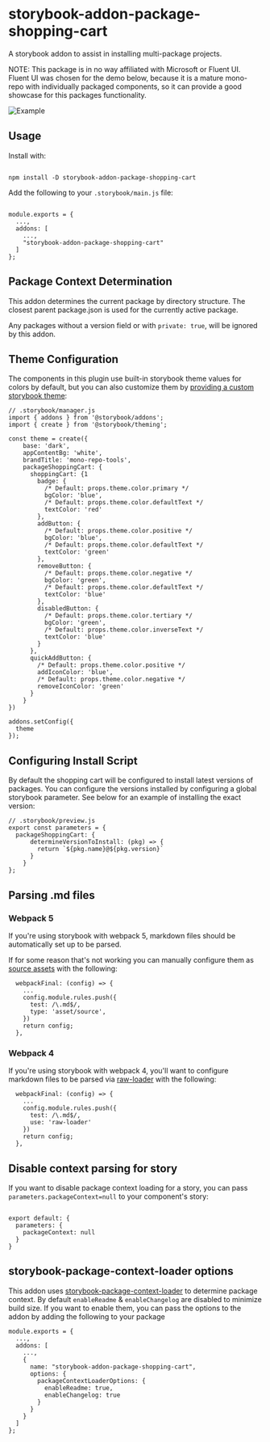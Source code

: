 # storybook-addon-package-shopping-cart

A storybook addon to assist in installing multi-package projects.

NOTE: This package is in no way affiliated with Microsoft or Fluent UI.
Fluent UI was chosen for the demo below, because it is a mature mono-repo with individually packaged components, so it can provide a good showcase for this packages functionality.

![Example](https://github.com/willwill96/mono-repo-tools/raw/master/assets/gifs/storybook-addon-package-shopping-cart.gif)

## Usage

Install with:

```

npm install -D storybook-addon-package-shopping-cart

```

Add the following to your `.storybook/main.js` file:

```

module.exports = {
  ...,
  addons: [
    ...,
    "storybook-addon-package-shopping-cart"
  ]
};

```

## Package Context Determination

This addon determines the current package by directory structure. The closest parent package.json is used for the currently active package.

Any packages without a version field or with `private: true`, will be ignored by this addon.

## Theme Configuration

The components in this plugin use built-in storybook theme values for colors by default, but you can also customize them by [providing a custom storybook theme](https://storybook.js.org/docs/react/configure/theming):

```
// .storybook/manager.js
import { addons } from '@storybook/addons';
import { create } from '@storybook/theming';

const theme = create({
    base: 'dark',
    appContentBg: 'white',
    brandTitle: 'mono-repo-tools',
    packageShoppingCart: {
      shoppingCart: {1
        badge: {
          /* Default: props.theme.color.primary */
          bgColor: 'blue',
          /* Default: props.theme.color.defaultText */
          textColor: 'red'
        },
        addButton: {
          /* Default: props.theme.color.positive */
          bgColor: 'blue',
          /* Default: props.theme.color.defaultText */
          textColor: 'green'
        },
        removeButton: {
          /* Default: props.theme.color.negative */
          bgColor: 'green',
          /* Default: props.theme.color.defaultText */
          textColor: 'blue'
        },
        disabledButton: {
          /* Default: props.theme.color.tertiary */
          bgColor: 'green',
          /* Default: props.theme.color.inverseText */
          textColor: 'blue'
        }
      },
      quickAddButton: {
        /* Default: props.theme.color.positive */
        addIconColor: 'blue',
        /* Default: props.theme.color.negative */
        removeIconColor: 'green'
      }
    }
})

addons.setConfig({
  theme
});

```

## Configuring Install Script

By default the shopping cart will be configured to install latest versions of packages. You can configure the versions installed by configuring a global storybook parameter. See below for an example of installing the exact version:

```
// .storybook/preview.js
export const parameters = {
  packageShoppingCart: {
      determineVersionToInstall: (pkg) => {
        return `${pkg.name}@${pkg.version}`
      }
    }
};

```

## Parsing .md files

### Webpack 5

If you're using storybook with webpack 5, markdown files should be automatically set up to be parsed.

If for some reason that's not working you can manually configure them as [source assets](https://webpack.js.org/guides/asset-modules/#source-assets) with the following:

```
  webpackFinal: (config) => {
    ...
    config.module.rules.push({
      test: /\.md$/,
      type: 'asset/source',
    })
    return config;
  },
```

### Webpack 4

If you're using storybook with webpack 4, you'll want to configure markdown files to be parsed via [raw-loader](https://v4.webpack.js.org/loaders/raw-loader/) with the following:

```
  webpackFinal: (config) => {
    ...
    config.module.rules.push({
      test: /\.md$/,
      use: 'raw-loader'
    })
    return config;
  },
```

## Disable context parsing for story

If you want to disable package context loading for a story, you can pass `parameters.packageContext=null` to your component's story:

```

export default: {
  parameters: {
    packageContext: null
  }
}

```

## storybook-package-context-loader options

This addon uses [storybook-package-context-loader](https://www.npmjs.com/package/storybook-package-context-loader) to determine package context. By default `enableReadme` & `enableChangelog` are disabled to minimize build size. If you want to enable them, you can pass the options to the addon by adding the following to your package

```
module.exports = {
  ...,
  addons: [
    ...,
    {
      name: "storybook-addon-package-shopping-cart",
      options: {
        packageContextLoaderOptions: {
          enableReadme: true,
          enableChangelog: true
        }
      }
    }
  ]
};
```
